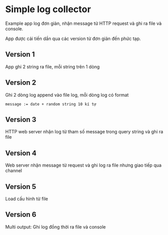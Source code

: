 # Simple log collector
Example app  log đơn giản, nhận message từ HTTP request và ghi ra file và console.

App được cải tiến dần qua các version từ đơn giản đến phức tạp.

## Version 1
App ghi 2 string ra file, mỗi string trên 1 dòng

## Version 2
Ghi 2 dòng log append vào file log, mỗi dòng log có format

```
message := date + random string 10 kí tự
```

## Version 3
HTTP web server nhận log từ tham số message trong query string và ghi ra file

## Version 4
Web server nhận message từ request và ghi log ra file nhưng giao tiếp qua channel

## Version 5
Load cấu hình từ  file
 
## Version 6
Multi output: Ghi log đồng thời ra file và console 